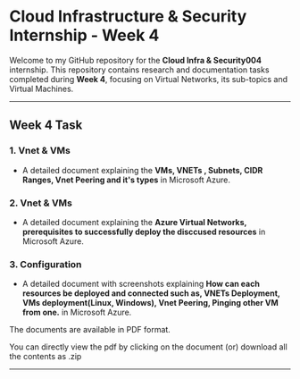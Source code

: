 # Cloud Infrastructure & Security Internship - Week 4

Welcome to my GitHub repository for the **Cloud Infra & Security004** internship. This repository contains research and documentation tasks completed during **Week 4**, focusing on Virtual Networks, its sub-topics and Virtual Machines.

---

## Week 4 Task

### 1. Vnet & VMs 
- A detailed document explaining the **VMs, VNETs , Subnets, CIDR Ranges, Vnet Peering and it's types** in Microsoft Azure.

### 2. Vnet & VMs 
- A detailed document explaining the **Azure Virtual Networks, prerequisites to successfully deploy the disccused resources** in Microsoft Azure.

### 3. Configuration 
- A detailed document with screenshots explaining **How can each resources be deployed and connected such as, VNETs Deployment, VMs deployment(Linux, Windows), Vnet Peering, Pinging other VM from one.** in Microsoft Azure.

The documents are available in PDF format.

You can directly view the pdf by clicking on the document (or) download all the contents as .zip

---
